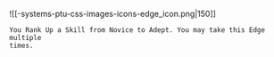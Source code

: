 ![[-systems-ptu-css-images-icons-edge_icon.png|150]]

    You Rank Up a Skill from Novice to Adept. You may take this Edge multiple
    times.
